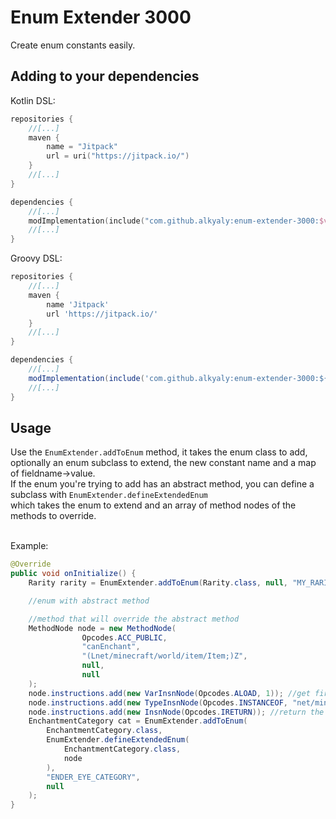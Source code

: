 # Enum Extender 3000

Create enum constants easily.

## Adding to your dependencies

Kotlin DSL:
```kotlin
repositories {
    //[...]
    maven {
        name = "Jitpack"
        url = uri("https://jitpack.io/")
    }
    //[...]
}

dependencies {
    //[...]
    modImplementation(include("com.github.alkyaly:enum-extender-3000:$version")!!)
    //[...]
}
```

Groovy DSL:
```groovy
repositories {
    //[...]
    maven {
        name 'Jitpack'
        url 'https://jitpack.io/'
    }
    //[...]
}

dependencies {
    //[...]
    modImplementation(include('com.github.alkyaly:enum-extender-3000:${version}'))
    //[...]
}
```

## Usage

Use the `EnumExtender.addToEnum` method, it takes the enum class to add, optionally an enum subclass to extend, the new constant name and a map of fieldname->value.<br>
If the enum you're trying to add has an abstract method, you can define a subclass with `EnumExtender.defineExtendedEnum`<br>
which takes the enum to extend and an array of method nodes of the methods to override.

<br>
Example:

```java
@Override
public void onInitialize() {
    Rarity rarity = EnumExtender.addToEnum(Rarity.class, null, "MY_RARITY", Map.of("color", ChatFormatting.AQUA)); //simple enum

    //enum with abstract method    

    //method that will override the abstract method
    MethodNode node = new MethodNode(
                Opcodes.ACC_PUBLIC,
                "canEnchant",
                "(Lnet/minecraft/world/item/Item;)Z",
                null,
                null
    );
    node.instructions.add(new VarInsnNode(Opcodes.ALOAD, 1)); //get first parameter (0=this, 1=parameter)
    node.instructions.add(new TypeInsnNode(Opcodes.INSTANCEOF, "net/minecraft/world/item/EnderEyeItem")); //item instanceof EnderEyeItem
    node.instructions.add(new InsnNode(Opcodes.IRETURN)); //return the result of the above
    EnchantmentCategory cat = EnumExtender.addToEnum(
        EnchantmentCategory.class,
        EnumExtender.defineExtendedEnum(
            EnchantmentCategory.class,
            node
        ),
        "ENDER_EYE_CATEGORY",
        null
    );
}
```

